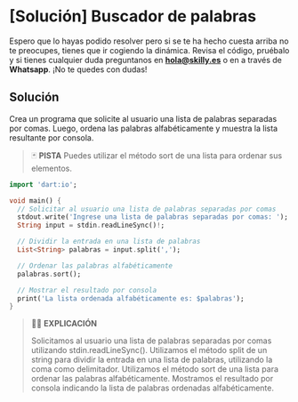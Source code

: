 # [Solución]  Buscador de palabras

Espero que lo hayas podido resolver pero si se te ha hecho cuesta arriba no te preocupes, tienes que ir cogiendo la dinámica. Revisa el código, pruébalo y si tienes cualquier duda preguntanos en **hola@skilly.es** o en a través de **Whatsapp**.
¡No te quedes con dudas!

## Solución

Crea un programa que solicite al usuario una lista de palabras separadas por comas. Luego, ordena las palabras alfabéticamente y muestra la lista resultante por consola.

> :black_joker: **PISTA**
> Puedes utilizar el método sort de una lista para ordenar sus elementos.

~~~dart
import 'dart:io';

void main() {
  // Solicitar al usuario una lista de palabras separadas por comas
  stdout.write('Ingrese una lista de palabras separadas por comas: ');
  String input = stdin.readLineSync()!;

  // Dividir la entrada en una lista de palabras
  List<String> palabras = input.split(',');

  // Ordenar las palabras alfabéticamente
  palabras.sort();

  // Mostrar el resultado por consola
  print('La lista ordenada alfabéticamente es: $palabras');
}
~~~

> :woman_teacher: **EXPLICACIÓN**
>
> Solicitamos al usuario una lista de palabras separadas por comas utilizando stdin.readLineSync().
> Utilizamos el método split de un string para dividir la entrada en una lista de palabras, utilizando la coma como delimitador.
> Utilizamos el método sort de una lista para ordenar las palabras alfabéticamente.
> Mostramos el resultado por consola indicando la lista de palabras ordenadas alfabéticamente.